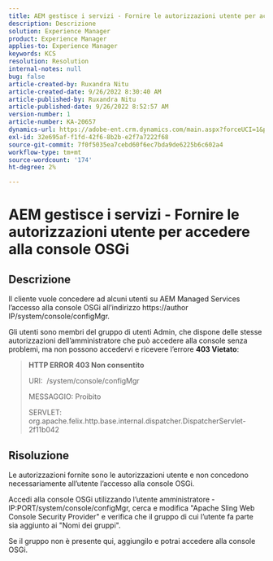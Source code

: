 ```yaml
---
title: AEM gestisce i servizi - Fornire le autorizzazioni utente per accedere alla console OSGi
description: Descrizione
solution: Experience Manager
product: Experience Manager
applies-to: Experience Manager
keywords: KCS
resolution: Resolution
internal-notes: null
bug: false
article-created-by: Ruxandra Nitu
article-created-date: 9/26/2022 8:30:40 AM
article-published-by: Ruxandra Nitu
article-published-date: 9/26/2022 8:52:57 AM
version-number: 1
article-number: KA-20657
dynamics-url: https://adobe-ent.crm.dynamics.com/main.aspx?forceUCI=1&pagetype=entityrecord&etn=knowledgearticle&id=0a46467f-753d-ed11-9db1-002248086a73
exl-id: 32e695af-f1fd-42f6-8b2b-e2f7a7222f68
source-git-commit: 7f0f5035ea7cebd60f6ec7bda9de6225b6c602a4
workflow-type: tm+mt
source-wordcount: '174'
ht-degree: 2%

---
```


# AEM gestisce i servizi - Fornire le autorizzazioni utente per accedere alla console OSGi

## Descrizione


Il cliente vuole concedere ad alcuni utenti su AEM Managed Services l’accesso alla console OSGi all’indirizzo https://author IP/system/console/configMgr.

Gli utenti sono membri del gruppo di utenti Admin, che dispone delle stesse autorizzazioni dell’amministratore che può accedere alla console senza problemi, ma non possono accedervi e ricevere l’errore <b>403 Vietato</b>:


> <b>HTTP ERROR 403 Non consentito</b>
> 
> URI:  /system/console/configMgr
> 
> MESSAGGIO: Proibito
> 
> SERVLET: org.apache.felix.http.base.internal.dispatcher.DispatcherServlet-2f11b042



## Risoluzione




Le autorizzazioni fornite sono le autorizzazioni utente e non concedono necessariamente all’utente l’accesso alla console OSGi.

Accedi alla console OSGi utilizzando l’utente amministratore - IP:PORT/system/console/configMgr, cerca e modifica &quot;Apache Sling Web Console Security Provider&quot; e verifica che il gruppo di cui l’utente fa parte sia aggiunto ai &quot;Nomi dei gruppi&quot;.

Se il gruppo non è presente qui, aggiungilo e potrai accedere alla console OSGi.
